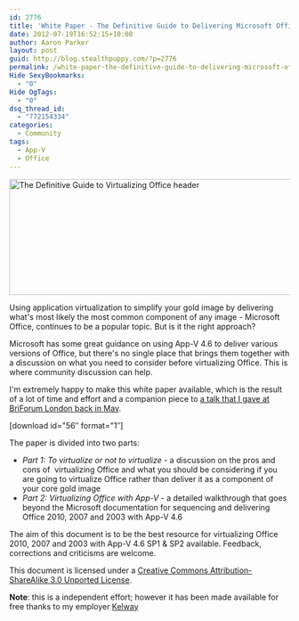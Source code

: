```yaml
---
id: 2776
title: 'White Paper - The Definitive Guide to Delivering Microsoft Office with App-V'
date: 2012-07-19T16:52:15+10:00
author: Aaron Parker
layout: post
guid: http://blog.stealthpuppy.com/?p=2776
permalink: /white-paper-the-definitive-guide-to-delivering-microsoft-office-with-app-v/
Hide SexyBookmarks:
  - "0"
Hide OgTags:
  - "0"
dsq_thread_id:
  - "772154334"
categories:
  - Community
tags:
  - App-V
  - Office
---
```

<img class="alignnone  wp-image-2717" title="The Definitive Guide to Virtualizing Office header" src="https://stealthpuppy.com/media/2012/05/Screen-Shot-2012-05-18-at-13.52.51.png" alt="The Definitive Guide to Virtualizing Office header" width="660" height="208" srcset="https://stealthpuppy.com/media/2012/05/Screen-Shot-2012-05-18-at-13.52.51.png 778w, https://stealthpuppy.com/media/2012/05/Screen-Shot-2012-05-18-at-13.52.51-150x47.png 150w, https://stealthpuppy.com/media/2012/05/Screen-Shot-2012-05-18-at-13.52.51-300x94.png 300w" sizes="(max-width: 660px) 100vw, 660px" />

Using application virtualization to simplify your gold image by delivering what's most likely the most common component of any image - Microsoft Office, continues to be a popular topic. But is it the right approach?

Microsoft has some great guidance on using App-V 4.6 to deliver various versions of Office, but there's no single place that brings them together with a discussion on what you need to consider before virtualizing Office. This is where community discussion can help.

I'm extremely happy to make this white paper available, which is the result of a lot of time and effort and a companion piece to [a talk that I gave at BriForum London back in May](https://stealthpuppy.com/community/briforum-talk-office-and-app-v/).

<p class="important">
  [download id="56&#8243; format="1&#8243;]
</p>

The paper is divided into two parts:

  * _Part 1: To virtualize or not to virtualize_ - a discussion on the pros and cons of  virtualizing Office and what you should be considering if you are going to virtualize Office rather than deliver it as a component of your core gold image
  * _Part 2: Virtualizing Office with App-V_ - a detailed walkthrough that goes beyond the Microsoft documentation for sequencing and delivering Office 2010, 2007 and 2003 with App-V 4.6

The aim of this document is to be the best resource for virtualizing Office 2010, 2007 and 2003 with App-V 4.6 SP1 & SP2 available. Feedback, corrections and criticisms are welcome.

This document is licensed under a [Creative Commons Attribution-ShareAlike 3.0 Unported License](http://creativecommons.org/licenses/by-sa/3.0/).

**Note**: this is a independent effort; however it has been made available for free thanks to my employer [Kelway](http://www.kelway.co.uk/)